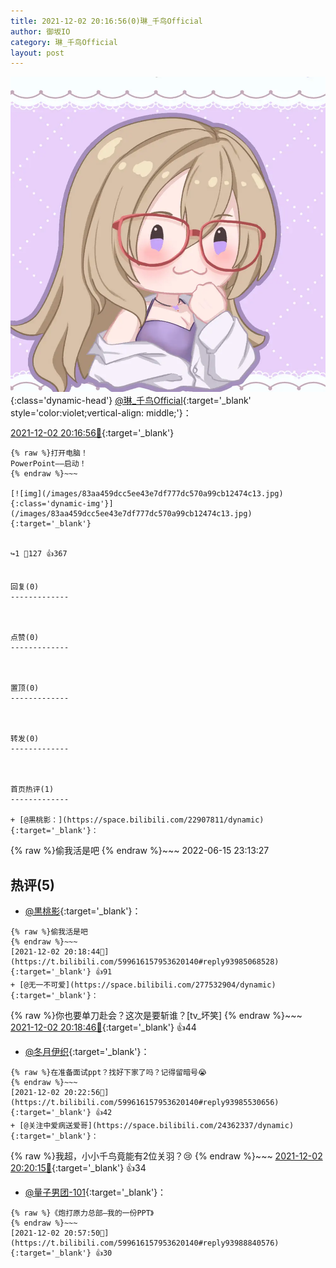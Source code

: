 ```yaml
---
title: 2021-12-02 20:16:56(0)琳_千鸟Official
author: 御坂IO
category: 琳_千鸟Official
layout: post
---
```


![img](/images/c0a88f85ebd0d056f37b114e0748e69556c8b488.jpg){:class='dynamic-head'}
[@琳_千鸟Official](https://space.bilibili.com/1620923329/dynamic){:target='_blank' style='color:violet;vertical-align: middle;'}：

[2021-12-02 20:16:56🔗](https://t.bilibili.com/599616157953620140){:target='_blank'}

~~~
{% raw %}打开电脑！
PowerPoint——启动！
{% endraw %}~~~

[![img](/images/83aa459dcc5ee43e7df777dc570a99cb12474c13.jpg){:class='dynamic-img'}](/images/83aa459dcc5ee43e7df777dc570a99cb12474c13.jpg){:target='_blank'}


↪️1 💬127 👍367


回复(0)
-------------



点赞(0)
-------------



置顶(0)
-------------



转发(0)
-------------



首页热评(1)
-------------

+ [@黒桃影：](https://space.bilibili.com/22907811/dynamic){:target='_blank'}：
~~~
{% raw %}偷我活是吧
{% endraw %}~~~
2022-06-15 23:13:27


热评(5)
-------------

+ [@黒桃影](https://space.bilibili.com/22907811/dynamic){:target='_blank'}：
~~~
{% raw %}偷我活是吧
{% endraw %}~~~
[2021-12-02 20:18:44🔗](https://t.bilibili.com/599616157953620140#reply93985068528){:target='_blank'} 👍91
+ [@无一不可爱](https://space.bilibili.com/277532904/dynamic){:target='_blank'}：
~~~
{% raw %}你也要单刀赴会？这次是要斩谁？[tv_坏笑]
{% endraw %}~~~
[2021-12-02 20:18:46🔗](https://t.bilibili.com/599616157953620140#reply93985136256){:target='_blank'} 👍44
+ [@冬月伊织](https://space.bilibili.com/9365560/dynamic){:target='_blank'}：
~~~
{% raw %}在准备面试ppt？找好下家了吗？记得留暗号😭
{% endraw %}~~~
[2021-12-02 20:22:56🔗](https://t.bilibili.com/599616157953620140#reply93985530656){:target='_blank'} 👍42
+ [@关注中爱病送爱哥](https://space.bilibili.com/24362337/dynamic){:target='_blank'}：
~~~
{% raw %}我超，小小千鸟竟能有2位关羽？😢
{% endraw %}~~~
[2021-12-02 20:20:15🔗](https://t.bilibili.com/599616157953620140#reply93985181904){:target='_blank'} 👍34
+ [@量子男团-101](https://space.bilibili.com/10986415/dynamic){:target='_blank'}：
~~~
{% raw %}《炮打原力总部—我的一份PPT》
{% endraw %}~~~
[2021-12-02 20:57:50🔗](https://t.bilibili.com/599616157953620140#reply93988840576){:target='_blank'} 👍30


